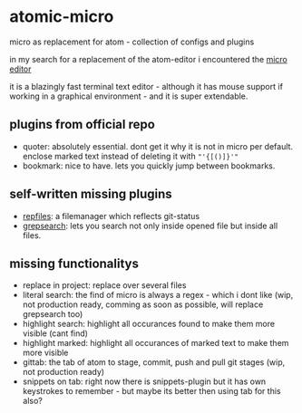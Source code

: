# atomic-micro
micro as replacement for atom - collection of configs and plugins


in my search for a replacement of the atom-editor i encountered the [micro editor](https://micro-editor.github.io)

it is a blazingly fast terminal text editor - although it has mouse support if working in a graphical environment - and it is super extendable. 

## plugins from official repo

- quoter: absolutely essential. dont get it why it is not in micro per default. enclose marked text instead of deleting it with `"'{[()]}'"`
- bookmark: nice to have. lets you quickly jump between bookmarks. 

## self-written missing plugins

- [repfiles](https://github.com/gaenseklein/repfiles): a filemanager which reflects git-status 
- [grepsearch](https://github.com/gaenseklein/grepsearch): lets you search not only inside opened file but inside all files.

## missing functionalitys

- replace in project: replace over several files
- literal search: the find of micro is always a regex - which i dont like (wip, not production ready, comming as soon as possible, will replace grepsearch too)
- highlight search: highlight all occurances found to make them more visible (cant find)
- highlight marked: highlight all occurances of marked text to make them more visible 
- gittab: the tab of atom to stage, commit, push and pull git stages (wip, not production ready)
- snippets on tab: right now there is snippets-plugin but it has own keystrokes to remember - but maybe its better then using tab for this also? 